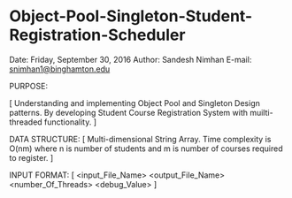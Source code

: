 ﻿# Object-Pool-Singleton-Student-Registration-Scheduler
 
Date: Friday, September 30, 2016 
Author: Sandesh Nimhan 
E-mail: snimhan1@binghamton.edu

PURPOSE:

[ Understanding and implementing Object Pool and Singleton Design patterns. By developing Student Course Registration System with muilti-threaded functionality. ]

DATA STRUCTURE: [ Multi-dimensional String Array. Time complexity is O(nm) where n is number of students and m is number of courses required to register. ]

INPUT FORMAT: [ <input_File_Name> <output_File_Name> <number_Of_Threads> <debug_Value> ]
